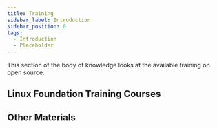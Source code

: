 ```yaml
---
title: Training
sidebar_label: Introduction
sidebar_position: 0
tags: 
  - Introduction
  - Placeholder
---
```


This section of the body of knowledge looks at the available training on open source.

## Linux Foundation Training Courses

<CourseList filter="Training" tag="LF-Training" />

## Other Materials

<BokTagList filter="Training" tag="Other-Training" />
